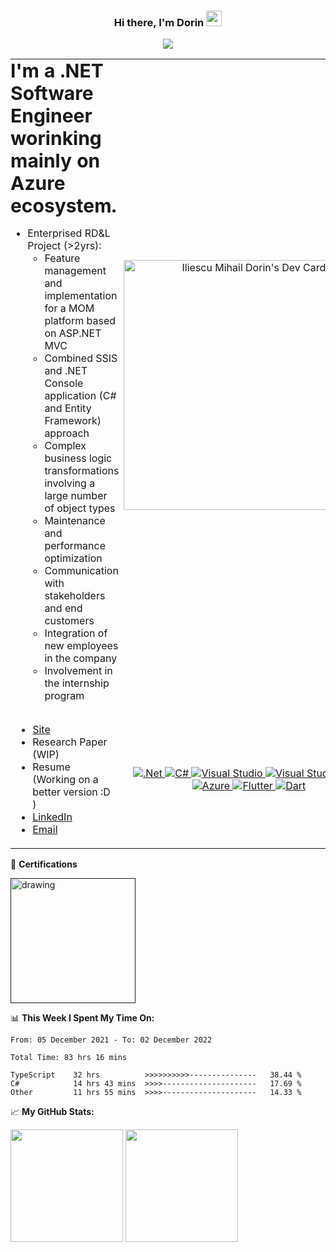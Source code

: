 <div align="center">
 
### Hi there, I'm Dorin <img src="https://media.giphy.com/media/hvRJCLFzcasrR4ia7z/giphy.gif" width="25px">  
![](https://visitor-badge.glitch.me/badge?page_id=Iliescu-Dorin.Iliescu-Dorin)
</div>


 <table border="0">
 <tr>
    <td style="text-align:left;vertical-align:top;padding:0"><b  style="font-size:30px"> I'm a .NET Software Engineer worinking mainly on Azure ecosystem.</b>
 
- Enterprised RD&L Project (>2yrs):    
  - Feature management and implementation for a MOM platform based on ASP.NET MVC
  - Combined SSIS and .NET Console application (C# and Entity Framework) approach
  - Complex business logic transformations involving a large number of object types
  - Maintenance and performance optimization
  - Communication with stakeholders and end customers
  - Integration of new employees in the company
  - Involvement in the internship program 
  </td>
    <td align= "center"><a href="https://app.daily.dev/starrux"><img src="https://api.daily.dev/devcards/a308e78d5dfc45b29323eba35f152f32.png?r=qpa" width="400" alt="Iliescu Mihail Dorin's Dev Card"/></a></td>
 </tr>
 <tr>
    <td>
     
* [Site](https://iliescu-dorin.github.io/projects/)
* Research Paper (WIP)
* Resume (Working on a better version :D )
* [LinkedIn](https://www.linkedin.com/in/dorin-iliescu/)
* [Email](mailto:iliescu.dorin@gmail.com)
</td>
    <td align= "center">
     
 <a href=""> ![.Net](https://img.shields.io/badge/.NET-5C2D91?style=for-the-badge&logo=.net&logoColor=white) </a>
 <a href=""> ![C#](https://img.shields.io/badge/c%23-%23239120.svg?style=for-the-badge&logo=c-sharp&logoColor=white) </a>
 <a href=""> ![Visual Studio](https://img.shields.io/badge/VisualStudio-5C2D91.svg?style=for-the-badge&logo=visual-studio&logoColor=white) </a>
 <a href=""> ![Visual Studio Code](https://img.shields.io/badge/VisualStudioCode-0078d7.svg?style=for-the-badge&logo=visual-studio-code&logoColor=white) </a>
 <a href=""> ![Azure](https://img.shields.io/badge/azure-%230072C6.svg?style=for-the-badge&logo=azure-devops&logoColor=white) </a>
 <a href=""> ![Flutter](https://img.shields.io/badge/Flutter-3498DB?style=for-the-badge&logo=Flutter&logoColor=white) </a>
 <a href=""> ![Dart](https://img.shields.io/badge/Dart-3498DB?style=for-the-badge&logo=Dart&logoColor=white) </a>
 </td>
 </tr>
</table>

📜 **Certifications**

<a href="" > 
 <img align="center" src="https://images.credly.com/images/63316b60-f62d-4e51-aacc-c23cb850089c/azure-developer-associate-600x600.png" alt="drawing" width="200"/>
</a>



📊 **This Week I Spent My Time On:**
<!--START_SECTION:waka-->

```text
From: 05 December 2021 - To: 02 December 2022

Total Time: 83 hrs 16 mins

TypeScript    32 hrs          >>>>>>>>>>---------------   38.44 %
C#            14 hrs 43 mins  >>>>---------------------   17.69 %
Other         11 hrs 55 mins  >>>>---------------------   14.33 %
```

<!--END_SECTION:waka-->


📈 **My GitHub Stats:**

<p>
  <img height="180em" src="https://github-readme-stats.vercel.app/api?username=Iliescu-Dorin&show_icons=true&hide_border=true&&count_private=true&include_all_commits=true" />
  <img height="180em" src="https://github-readme-stats.vercel.app/api/top-langs/?username=Iliescu-Dorin&exclude_repo=KNN-Image-Classification&show_icons=true&hide_border=true&layout=compact&langs_count=8"/>
</p>
